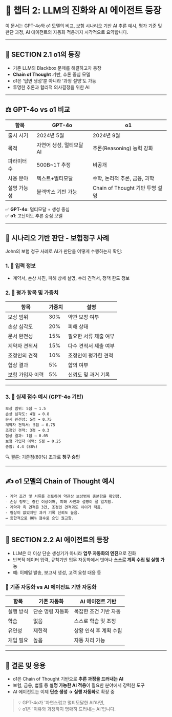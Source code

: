 
# 🤖 챕터 2: LLM의 진화와 AI 에이전트 등장

이 문서는 GPT-4o와 o1 모델의 비교, 보험 시나리오 기반 AI 추론 예시, 평가 기준 및 판단 과정, AI 에이전트의 자동화 적용까지 시각적으로 요약합니다.

---

## 📌 SECTION 2.1 o1의 등장

- 기존 LLM의 Blackbox 문제를 해결하고자 등장
- **Chain of Thought** 기반, 추론 중심 모델
- o1은 '답변 생성'뿐 아니라 '과정 설명'도 가능
- 투명한 추론과 합리적 의사결정을 위한 AI

---

## ⚖️ GPT-4o vs o1 비교

| 항목 | GPT-4o | o1 |
|------|--------|----|
| 출시 시기 | 2024년 5월 | 2024년 9월 |
| 목적 | 자연어 생성, 멀티모달 AI | 추론(Reasoning) 능력 강화 |
| 파라미터 수 | 500B~1T 추정 | 비공개 |
| 사용 분야 | 텍스트+멀티모달 | 수학, 논리적 추론, 금융, 과학 |
| 설명 가능성 | 블랙박스 기반 가능 | Chain of Thought 기반 투명 설명 |

✅ **GPT-4o**: 멀티모달 + 생성 중심  
✅ **o1**: 고난이도 추론 중심 모델

---

## 🧠 시나리오 기반 판단 - 보험청구 사례

John의 보험 청구 사례로 AI가 판단을 어떻게 수행하는지 확인:

### 1. 📑 입력 정보
- 계약서, 손상 사진, 피해 상세 설명, 수리 견적서, 정책 한도 정보

### 2. 🧮 평가 항목 및 가중치

| 항목 | 가중치 | 설명 |
|------|--------|------|
| 보상 범위 | 30% | 약관 보장 여부 |
| 손상 심각도 | 20% | 피해 상태 |
| 문서 완전성 | 15% | 필요한 서류 제출 여부 |
| 계약자 견적서 | 15% | 다수 견적서 제출 여부 |
| 조정인의 견적 | 10% | 조정인이 평가한 견적 |
| 협상 결과 | 5% | 합의 여부 |
| 보험 가입자 이력 | 5% | 신뢰도 및 과거 기록 |

---

### 3. 🔢 실제 점수 예시 (GPT-4o 기반)

```plaintext
보상 범위: 5점 → 1.5
손상 심각도: 4점 → 0.8
문서 완전성: 5점 → 0.75
계약자 견적서: 5점 → 0.75
조정인 견적: 3점 → 0.3
협상 결과: 1점 → 0.05
보험 가입자 이력: 5점 → 0.25
총합: 4.4 (88%)
```

🔍 결론: 기준점(80%) 초과로 **청구 승인**

---

## ✍️ o1 모델의 Chain of Thought 예시

```plaintext
- 계약 조건 및 서류를 검토하여 약관상 보상범위 충분함을 확인함.
- 손상 정도는 중간 이상이며, 피해 사진과 설명이 잘 일치함.
- 계약자 측 견적은 3건, 조정인 견적과도 차이가 적음.
- 협상이 없었지만 과거 기록 신뢰도 높음.
→ 종합적으로 88% 점수로 승인 권고함.
```

---

## 🤖 SECTION 2.2 AI 에이전트의 등장

- LLM은 더 이상 단순 생성기가 아니라 **업무 자동화의 엔진**으로 진화
- 반복적 데이터 입력, 규칙기반 업무 자동화에서 벗어나 **스스로 계획 수립 및 실행 가능**
- 예: 이메일 발송, 보고서 생성, 고객 요청 대응 등

### 🧭 기존 자동화 vs AI 에이전트 기반 자동화

| 항목 | 기존 자동화 | AI 에이전트 기반 |
|------|--------------|------------------|
| 실행 방식 | 단순 명령 자동화 | 복잡한 조건 기반 자동 |
| 학습 | 없음 | 스스로 학습 및 조정 |
| 유연성 | 제한적 | 상황 인식 후 계획 수립 |
| 개입 필요 | 높음 | 자동 처리 가능 |

---

## 📌 결론 및 응용

- o1은 Chain of Thought 기반으로 **추론 과정을 드러내는 AI**
- 보험, 금융, 법률 등 **설명 가능한 AI 적용**이 필요한 분야에서 강력한 도구
- AI 에이전트는 이제 **단순 생성 → 실행 자동화**로 확장 중

> 💡 GPT-4o가 '자연스럽고 멀티모달한 AI'라면,  
> 💡 o1은 '이유와 과정까지 명확히 드러내는 AI'입니다.

